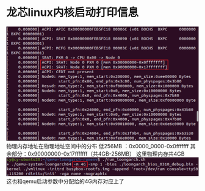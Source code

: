 # 龙芯linux内核启动打印信息
![Snipaste_2022-03-31_10-47-29.png](images/Snipaste_2022-03-31_10-47-29.png)
物理内存地址在物理地址空间中的分布
低256MB ：0x0000_0000-0x0fffffff
其余部分：0x90000000-0x17fffffff（共4GB-256MB）
这里物理内存共4GB
![Snipaste_2022-03-31_11-03-30.png](images/Snipaste_2022-03-31_11-03-30.png)
这也和qemu启动参数中分配给的4G内存对应上了

